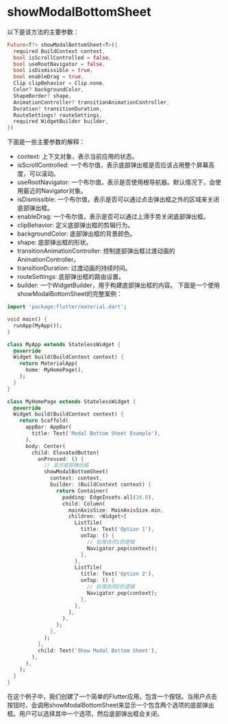 # showModalBottomSheet

以下是该方法的主要参数：

```dart
Future<T?> showModalBottomSheet<T>({
  required BuildContext context,
  bool isScrollControlled = false,
  bool useRootNavigator = false,
  bool isDismissible = true,
  bool enableDrag = true,
  Clip clipBehavior = Clip.none,
  Color? backgroundColor,
  ShapeBorder? shape,
  AnimationController? transitionAnimationController,
  Duration? transitionDuration,
  RouteSettings? routeSettings,
  required WidgetBuilder builder,
})
```

下面是一些主要参数的解释：

- context: 上下文对象，表示当前应用的状态。
- isScrollControlled: 一个布尔值，表示底部弹出框是否应该占用整个屏幕高度，可以滚动。
- useRootNavigator: 一个布尔值，表示是否使用根导航器。默认情况下，会使用最近的Navigator对象。
- isDismissible: 一个布尔值，表示是否可以通过点击弹出框之外的区域来关闭底部弹出框。
- enableDrag: 一个布尔值，表示是否可以通过上滑手势关闭底部弹出框。
- clipBehavior: 定义底部弹出框的剪辑行为。
- backgroundColor: 底部弹出框的背景颜色。
- shape: 底部弹出框的形状。
- transitionAnimationController: 控制底部弹出框过渡动画的AnimationController。
- transitionDuration: 过渡动画的持续时间。
- routeSettings: 底部弹出框的路由设置。
- builder: 一个WidgetBuilder，用于构建底部弹出框的内容。
下面是一个使用showModalBottomSheet的完整案例：

```dart
import 'package:flutter/material.dart';

void main() {
  runApp(MyApp());
}

class MyApp extends StatelessWidget {
  @override
  Widget build(BuildContext context) {
    return MaterialApp(
      home: MyHomePage(),
    );
  }
}

class MyHomePage extends StatelessWidget {
  @override
  Widget build(BuildContext context) {
    return Scaffold(
      appBar: AppBar(
        title: Text('Modal Bottom Sheet Example'),
      ),
      body: Center(
        child: ElevatedButton(
          onPressed: () {
            // 显示底部弹出框
            showModalBottomSheet(
              context: context,
              builder: (BuildContext context) {
                return Container(
                  padding: EdgeInsets.all(16.0),
                  child: Column(
                    mainAxisSize: MainAxisSize.min,
                    children: <Widget>[
                      ListTile(
                        title: Text('Option 1'),
                        onTap: () {
                          // 处理选项1的逻辑
                          Navigator.pop(context);
                        },
                      ),
                      ListTile(
                        title: Text('Option 2'),
                        onTap: () {
                          // 处理选项2的逻辑
                          Navigator.pop(context);
                        },
                      ),
                    ],
                  ),
                );
              },
            );
          },
          child: Text('Show Modal Bottom Sheet'),
        ),
      ),
    );
  }
}
```

在这个例子中，我们创建了一个简单的Flutter应用，包含一个按钮。当用户点击按钮时，会调用showModalBottomSheet来显示一个包含两个选项的底部弹出框。用户可以选择其中一个选项，然后底部弹出框会关闭。
